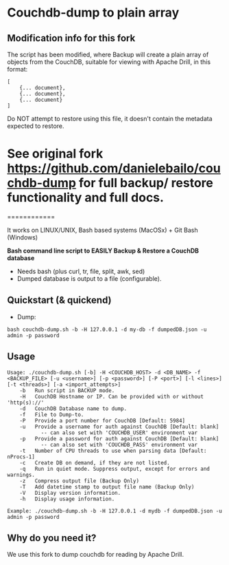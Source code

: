 Couchdb-dump to plain array
============

## Modification info for this fork

The script has been modified, where Backup will create a plain array of objects from the CouchDB, suitable for viewing with Apache Drill, in this format:

```
[
	{... document},
	{... document},
	{... document}
]
```

Do NOT attempt to restore using this file, it doesn't contain the metadata expected to restore.

# See original fork https://github.com/danielebailo/couchdb-dump for full backup/ restore functionality and full docs.

============

It works on LINUX/UNIX, Bash based systems (MacOSx) + Git Bash (Windows)

**Bash command line script to EASILY Backup & Restore a CouchDB database**

 * Needs bash (plus curl, tr, file, split, awk, sed)
 * Dumped database is output to a file (configurable).

## Quickstart (& quickend)
* Dump:

```bash couchdb-dump.sh -b -H 127.0.0.1 -d my-db -f dumpedDB.json -u admin -p password```

## Usage
```
Usage: ./couchdb-dump.sh [-b] -H <COUCHDB_HOST> -d <DB_NAME> -f <BACKUP_FILE> [-u <username>] [-p <password>] [-P <port>] [-l <lines>] [-t <threads>] [-a <import_attempts>]
	-b   Run script in BACKUP mode.
	-H   CouchDB Hostname or IP. Can be provided with or without 'http(s)://'
	-d   CouchDB Database name to dump.
	-f   File to Dump-to.
	-P   Provide a port number for CouchDB [Default: 5984]
	-u   Provide a username for auth against CouchDB [Default: blank]
	       -- can also set with 'COUCHDB_USER' environment var
	-p   Provide a password for auth against CouchDB [Default: blank]
	       -- can also set with 'COUCHDB_PASS' environment var
	-t   Number of CPU threads to use when parsing data [Default: nProcs-1]
	-c   Create DB on demand, if they are not listed.
	-q   Run in quiet mode. Suppress output, except for errors and warnings.
	-z   Compress output file (Backup Only)
	-T   Add datetime stamp to output file name (Backup Only)
	-V   Display version information.
	-h   Display usage information.

Example: ./couchdb-dump.sh -b -H 127.0.0.1 -d mydb -f dumpedDB.json -u admin -p password
```

## Why do you need it?
We use this fork to dump couchdb for reading by Apache Drill.